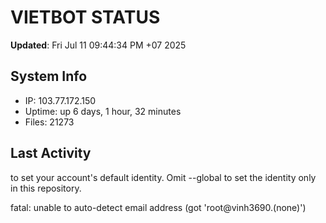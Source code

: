 # VIETBOT STATUS
**Updated**: Fri Jul 11 09:44:34 PM +07 2025

## System Info
- IP: 103.77.172.150
- Uptime: up 6 days, 1 hour, 32 minutes
- Files: 21273

## Last Activity

to set your account's default identity.
Omit --global to set the identity only in this repository.

fatal: unable to auto-detect email address (got 'root@vinh3690.(none)')
